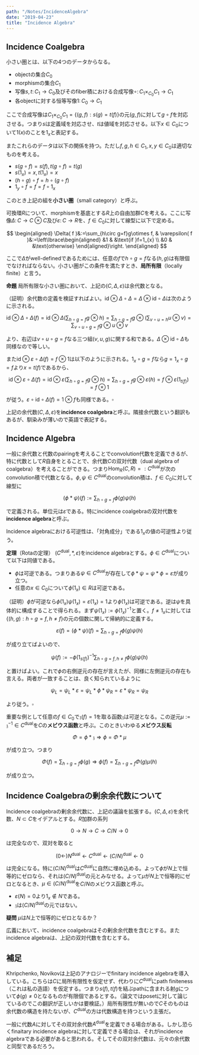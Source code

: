 ```yaml
---
path: "/Notes/IncidenceAlgebra"
date: "2019-04-23"
title: "Incidence Algebra"
---
```


## Incidence Coalgebra

小さい圏とは、以下の4つのデータからなる。

- objectの集合$C_{0}$
- morphismの集合$C_{1}$
- 写像$s, t\colon C_{1}\rightarrow C_{0}$及びそのfiber積における合成写像$\circ\colon C_{1}\times_{C_{0}}C_{1}\rightarrow C_{1}$
- 各objectに対する恒等写像$1\colon C_{0}\rightarrow C_{1}$

ここで合成写像は$C_{1}\times_{C_{0}}C_{1}=\lbrace ( g, f ) : s( g )=t( f ) \rbrace$の元$( g, f )$に対して$g\circ f$を対応させる。つまり$s$は定義域を対応させ、$t$は値域を対応させる。以下$x\in C_{0}$について$1( x )$のことを$1_{x}$と表記する。

またこれらのデータは以下の関係を持つ。ただし$f, g, h\in C_{1}, x, y\in C_{0}$は適切なものを考える。

- $s( g\circ f )=s( f ), t( g\circ f )=t( g )$
- $s( 1_{x} )=x, t( 1_{x} )=x$
- $( h\circ g )\circ f=h\circ( g\circ f )$
- $1_{y}\circ f=f=f\circ 1_{x}$

このとき上記の組を**小さい圏**（small category）と呼ぶ。

可換環$R$について、morphismを基底とする$R$上の自由加群$C$を考える。ここに写像$\Delta\colon C\rightarrow C\otimes C$及び$\varepsilon\colon C\rightarrow R$を、$f\in C_{0}$に対して線型に以下で定める。

$$
\begin{aligned} \Delta( f )&:=\sum_{h\circ g=f}g\otimes f, & \varepsilon( f )&:=\left\lbrace\begin{aligned} &1 & &\text{if }f=1_{x} \\ &0 & &\text{otherwise} \end{aligned}\right. \end{aligned}
$$

ここで$\Delta$がwell-definedであるためには、任意の$f$で$h\circ g=f$なる$( h, g )$は有限個でなければならない。小さい圏がこの条件を満たすとき、**局所有限**（locally finite）と言う。

**命題**
局所有限な小さい圏において、上記の$( C, \Delta, \varepsilon )$は余代数となる。

（証明）余代数の定義を検証すればよい。$\mathrm{id}\otimes\Delta\circ\Delta=\Delta\otimes\mathrm{id}\circ\Delta$は次のように示される。

$$
\mathrm{id}\otimes\Delta\circ\Delta( f )=\mathrm{id}\otimes\Delta\left( \sum_{h\circ g=f}g\otimes h \right)=\sum_{h\circ g=f}g\otimes\left( \sum_{v\circ u=h} u\otimes v \right)=\sum_{v\circ u\circ g=f}g\otimes u\otimes v
$$

より、右辺は$v\circ u\circ g=f$なる三つ組$( v, u, g )$に関する和である。$\Delta\otimes\mathrm{id}\circ\Delta$も同様なので等しい。

また$\mathrm{id}\otimes\varepsilon\circ\Delta( f )=f\otimes 1$は以下のように示される。$1_{x}\circ g=f$なら$g=1_{x}\circ g=f$より$x=t( f )$であるから、

$$
\mathrm{id}\otimes\varepsilon\circ\Delta( f )=\mathrm{id}\otimes\varepsilon\left( \sum_{h\circ g=f}g\otimes h \right)=\sum_{h\circ g=f}g\otimes\varepsilon( h )=f\otimes\varepsilon( 1_{t( f )} )=f\otimes 1
$$

が従う。$\varepsilon\circ\mathrm{id}\circ\Delta( f )=1\otimes f$も同様である。$\square$

上記の余代数$( C, \Delta, \varepsilon )$を**incidence coalgebra**と呼ぶ。隣接余代数という翻訳もあるが、馴染みが薄いので英語で表記する。



## Incidence Algebra

一般に余代数と代数のpairingを考えることでconvolution代数を定義できるが、特に代数として$R$自身をとることで、余代数$C$の双対代数（dual algebra of coalgebra）を考えることができる。つまり$\mathrm{Hom}_{R}( C, R )=:C^{\mathrm{dual}}$が次のconvolution積で代数となる。$\phi, \psi\in C^{\mathrm{dual}}$のconvolution積は、$f\in C_{0}$に対して線型に

$$
( \phi\ast\psi )( f ):=\sum_{h\circ g=f}\phi( g )\psi( h )
$$

で定義される。単位元は$\varepsilon$である。特にincidence coalgebraの双対代数を**incidence algebra**と呼ぶ。

Incidence algebraにおける可逆性は、「対角成分」である$1_{x}$の値の可逆性より従う。

**定理**（Rotaの定理） $( C^{\mathrm{dual}}, \ast, \varepsilon )$をincidence algebraとする。$\phi\in C^{\mathrm{dual}}$について以下は同値である。

- $\phi$は可逆である。つまりある$\psi\in C^{\mathrm{dual}}$が存在して$\phi\ast\psi=\psi\ast\phi=\varepsilon$が成り立つ。
- 任意の$x\in C_{0}$について$\phi( 1_{x} )\in R$は可逆である。

（証明）$\phi$が可逆なら$\phi( 1_{x} )\psi( 1_{x} )=\varepsilon( 1_{x} )=1$より$\phi( 1_{x} )$は可逆である。逆は$\psi$を具体的に構成することで得られる。まず$\psi( 1_{x} ):=\phi( 1_{x} )^{-1}$と置く。$f\neq 1_{x}$に対しては$\lbrace ( h, g ) : h\circ g=f, h\neq f \rbrace$の元の個数に関して帰納的に定義する。

$$
\varepsilon( f )=( \phi\ast\psi )( f )=\sum_{h\circ g=f}\phi( g )\psi( h )
$$

が成り立てばよいので、

$$
\psi( f ):=-\phi( 1_{s( f )} )^{-1}\sum_{h\circ g=f, h\neq f }\phi( g )\psi( h )
$$

と置けばよい。これで$\phi$の右側逆元の存在が言えたが、同様に左側逆元の存在も言える。両者が一致することは、良く知られているように

$$
\psi_{L}=\psi_{L}\ast\varepsilon=\psi_{L}\ast\phi\ast\psi_{R}=\varepsilon\ast\psi_{R}=\psi_{R}
$$

より従う。$\square$

重要な例として任意の$f\in C_{0}$で$\mathfrak{z}( f )=1$を取る函数$\mathfrak{z}$は可逆となる。この逆元$\mu:=\mathfrak{z}^{-1}\in C^{\mathrm{dual}}$を$C$の**メビウス函数**と呼ぶ。このときいわゆる**メビウス反転**

$$
\Phi=\phi\ast\mathfrak{z}\Longrightarrow \phi=\Phi\ast\mu
$$

が成り立つ。つまり

$$
\Phi( f )=\sum_{h\circ g=f}\phi( g )\Longrightarrow\phi( f )=\sum_{h\circ g=f}\Phi( g )\mu( h )
$$

が成り立つ。



## Incidence Coalgebraの剰余余代数について

Incidence coalgebraの剰余余代数に、上記の議論を拡張する。$( C, \Delta, \varepsilon )$を余代数、$N\subset C$をイデアルとする。$R$加群の系列

$$
0\rightarrow N\rightarrow C\rightarrow C/N\rightarrow 0
$$

は完全なので、双対を取ると

$$
( 0\leftarrow )N^{\mathrm{dual}}\leftarrow C^{\mathrm{dual}}\leftarrow ( C/N )^{\mathrm{dual}}\leftarrow 0
$$

は完全になる。特に$( C/N )^{\mathrm{dual}}$は$C^{\mathrm{dual}}$に自然に埋め込める。よって$\phi$が$N$上で恒等的にゼロなら、それは$( C/N )^{\mathrm{dual}}$の元とみなせる。よって$\mu$が$N$上で恒等的にゼロとなるとき、$\mu\in( C/N )^{\mathrm{dual}}$を$C/N$のメビウス函数と呼ぶ。

- $\varepsilon( N )=0$より$1_{x}\notin N$である。
- $\mathfrak{z}$は$( C/N )^{\mathrm{dual}}$の元ではない。

**疑問** $\mu$は$N$上で恒等的にゼロとなるか？

広義において、incidence coalgebraはその剰余余代数を含むとする。またincidence algebraは、上記の双対代数を含むとする。



## 補足

Khripchenko, Novikovは上記のアナロジーでfinitary incidence algebraを導入している。こちらは$C$に局所有限性を仮定せず、代わりに$C^{\mathrm{dual}}$にpath finiteness（これは私の造語）を仮定する。つまり$s( f ), t( f )$を結ぶpathに含まれる射$g$について$\phi( g )\neq 0$となるものが有限個であるとする。（論文ではposetに対して論じているのでこの翻訳が正しいかは要検証。）局所有限性が無いので$C$そのものは余代数の構造を持たないが、$C^{\mathrm{dual}}$の方は代数構造を持つという主張だ。

一般に代数$A$に対してその双対余代数$A^{\mathrm{dual}}$を定義できる場合がある。しかし恐らくfinaitary incidence algebraに対して定義できる場合は、それがincidence algebraである必要があると思われる。そしてその双対余代数は、元々の余代数と同型であるだろう。

